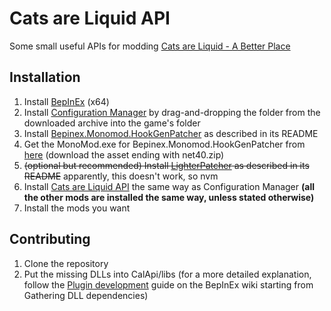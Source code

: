 # Cats are Liquid API
Some small useful APIs for modding [Cats are Liquid - A Better Place](https://store.steampowered.com/app/1188080)

## Installation
1. Install [BepInEx](https://docs.bepinex.dev/articles/user_guide/installation) (x64)
2. Install [Configuration Manager](https://github.com/BepInEx/BepInEx.ConfigurationManager/releases/latest)
   by drag-and-dropping the folder from the downloaded archive into the game's folder
3. Install [Bepinex.Monomod.HookGenPatcher](https://github.com/harbingerofme/Bepinex.Monomod.HookGenPatcher) as described in its README
4. Get the MonoMod.exe for Bepinex.Monomod.HookGenPatcher from [here](https://github.com/MonoMod/MonoMod/releases/latest) (download the asset ending with net40.zip)
5. ~~(optional but recommended) Install [LighterPatcher](https://github.com/harbingerofme/LighterPatcher) as described in its README~~ apparently, this doesn't work, so nvm
6. Install [Cats are Liquid API](https://github.com/cgytrus/CalApi/releases/latest) the same way as Configuration Manager
   **(all the other mods are installed the same way, unless stated otherwise)**
6. Install the mods you want

## Contributing
1. Clone the repository
2. Put the missing DLLs into CalApi/libs (for a more detailed explanation,
   follow the [Plugin development](https://bepinex.github.io/bepinex_docs/master/articles/dev_guide/plugin_tutorial/1_setup.html)
   guide on the BepInEx wiki starting from Gathering DLL dependencies)
